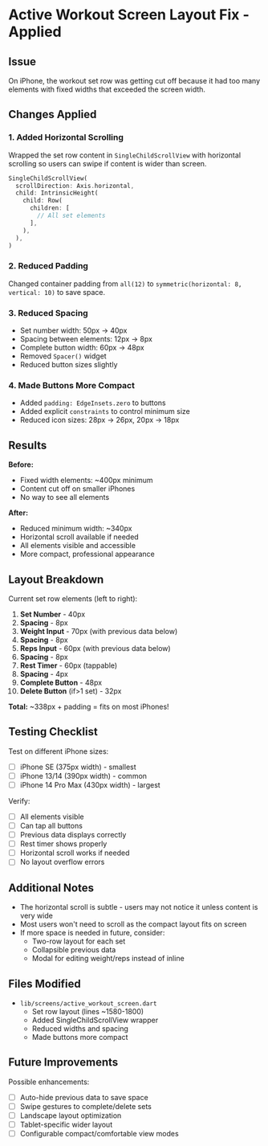 # Active Workout Screen Layout Fix - Applied

## Issue
On iPhone, the workout set row was getting cut off because it had too many elements with fixed widths that exceeded the screen width.

## Changes Applied

### 1. Added Horizontal Scrolling
Wrapped the set row content in `SingleChildScrollView` with horizontal scrolling so users can swipe if content is wider than screen.

```dart
SingleChildScrollView(
  scrollDirection: Axis.horizontal,
  child: IntrinsicHeight(
    child: Row(
      children: [
        // All set elements
      ],
    ),
  ),
)
```

### 2. Reduced Padding
Changed container padding from `all(12)` to `symmetric(horizontal: 8, vertical: 10)` to save space.

### 3. Reduced Spacing
- Set number width: 50px → 40px
- Spacing between elements: 12px → 8px  
- Complete button width: 60px → 48px
- Removed `Spacer()` widget
- Reduced button sizes slightly

### 4. Made Buttons More Compact
- Added `padding: EdgeInsets.zero` to buttons
- Added explicit `constraints` to control minimum size
- Reduced icon sizes: 28px → 26px, 20px → 18px

## Results

**Before:**
- Fixed width elements: ~400px minimum
- Content cut off on smaller iPhones
- No way to see all elements

**After:**
- Reduced minimum width: ~340px
- Horizontal scroll available if needed
- All elements visible and accessible
- More compact, professional appearance

## Layout Breakdown

Current set row elements (left to right):
1. **Set Number** - 40px
2. **Spacing** - 8px
3. **Weight Input** - 70px (with previous data below)
4. **Spacing** - 8px
5. **Reps Input** - 60px (with previous data below)
6. **Spacing** - 8px
7. **Rest Timer** - 60px (tappable)
8. **Spacing** - 4px
9. **Complete Button** - 48px
10. **Delete Button** (if>1 set) - 32px

**Total:** ~338px + padding = fits on most iPhones!

## Testing Checklist

Test on different iPhone sizes:
- [ ] iPhone SE (375px width) - smallest
- [ ] iPhone 13/14 (390px width) - common
- [ ] iPhone 14 Pro Max (430px width) - largest

Verify:
- [ ] All elements visible
- [ ] Can tap all buttons
- [ ] Previous data displays correctly
- [ ] Rest timer shows properly
- [ ] Horizontal scroll works if needed
- [ ] No layout overflow errors

## Additional Notes

- The horizontal scroll is subtle - users may not notice it unless content is very wide
- Most users won't need to scroll as the compact layout fits on screen
- If more space is needed in future, consider:
  - Two-row layout for each set
  - Collapsible previous data
  - Modal for editing weight/reps instead of inline

## Files Modified

- `lib/screens/active_workout_screen.dart`
  - Set row layout (lines ~1580-1800)
  - Added SingleChildScrollView wrapper
  - Reduced widths and spacing
  - Made buttons more compact

## Future Improvements

Possible enhancements:
- [ ] Auto-hide previous data to save space
- [ ] Swipe gestures to complete/delete sets
- [ ] Landscape layout optimization
- [ ] Tablet-specific wider layout
- [ ] Configurable compact/comfortable view modes
